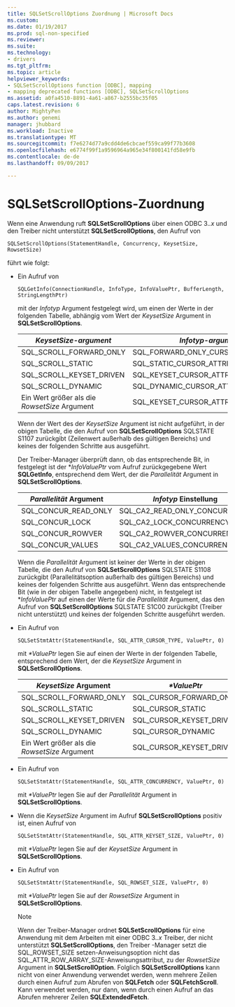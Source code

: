 ```yaml
---
title: SQLSetScrollOptions Zuordnung | Microsoft Docs
ms.custom: 
ms.date: 01/19/2017
ms.prod: sql-non-specified
ms.reviewer: 
ms.suite: 
ms.technology:
- drivers
ms.tgt_pltfrm: 
ms.topic: article
helpviewer_keywords:
- SQLSetScrollOptions function [ODBC], mapping
- mapping deprecated functions [ODBC], SQLSetScrollOptions
ms.assetid: a0fa4510-8891-4a61-a867-b2555bc35f05
caps.latest.revision: 6
author: MightyPen
ms.author: genemi
manager: jhubbard
ms.workload: Inactive
ms.translationtype: MT
ms.sourcegitcommit: f7e6274d77a9cdd4de6cbcaef559ca99f77b3608
ms.openlocfilehash: e6774f99f1a9596964a965e34f800141fd58e9fb
ms.contentlocale: de-de
ms.lasthandoff: 09/09/2017

---
```

# <a name="sqlsetscrolloptions-mapping"></a>SQLSetScrollOptions-Zuordnung
Wenn eine Anwendung ruft **SQLSetScrollOptions** über einen ODBC 3.*.x* und den Treiber nicht unterstützt **SQLSetScrollOptions**, den Aufruf von  
  
```  
SQLSetScrollOptions(StatementHandle, Concurrency, KeysetSize, RowsetSize)  
```  
  
 führt wie folgt:  
  
-   Ein Aufruf von  
  
    ```  
    SQLGetInfo(ConnectionHandle, InfoType, InfoValuePtr, BufferLength, StringLengthPtr)  
    ```  
  
     mit der *Infotyp* Argument festgelegt wird, um einen der Werte in der folgenden Tabelle, abhängig vom Wert der *KeysetSize* Argument in **SQLSetScrollOptions**.  
  
    |*KeysetSize-argument*|*Infotyp-argument*|  
    |---------------------------|-------------------------|  
    |SQL_SCROLL_FORWARD_ONLY|SQL_FORWARD_ONLY_CURSOR_ATTRIBUTES2|  
    |SQL_SCROLL_STATIC|SQL_STATIC_CURSOR_ATTRIBUTES2|  
    |SQL_SCROLL_KEYSET_DRIVEN|SQL_KEYSET_CURSOR_ATTRIBUTES2|  
    |SQL_SCROLL_DYNAMIC|SQL_DYNAMIC_CURSOR_ATTRIBUTES2|  
    |Ein Wert größer als die *RowsetSize* Argument|SQL_KEYSET_CURSOR_ATTRIBUTES2|  
  
     Wenn der Wert des der *KeysetSize* Argument ist nicht aufgeführt, in der obigen Tabelle, die den Aufruf von **SQLSetScrollOptions** SQLSTATE S1107 zurückgibt (Zeilenwert außerhalb des gültigen Bereichs) und keines der folgenden Schritte aus ausgeführt.  
  
     Der Treiber-Manager überprüft dann, ob das entsprechende Bit, in festgelegt ist der **InfoValuePtr* vom Aufruf zurückgegebene Wert **SQLGetInfo**, entsprechend dem Wert, der die *Parallelität* Argument in **SQLSetScrollOptions**.  
  
    |*Parallelität* Argument|*Infotyp* Einstellung|  
    |----------------------------|------------------------|  
    |SQL_CONCUR_READ_ONLY|SQL_CA2_READ_ONLY_CONCURRENCY|  
    |SQL_CONCUR_LOCK|SQL_CA2_LOCK_CONCURRENCY|  
    |SQL_CONCUR_ROWVER|SQL_CA2_ROWVER_CONCURRENCY|  
    |SQL_CONCUR_VALUES|SQL_CA2_VALUES_CONCURRENCY|  
  
     Wenn die *Parallelität* Argument ist keiner der Werte in der obigen Tabelle, die den Aufruf von **SQLSetScrollOptions** SQLSTATE S1108 zurückgibt (Parallelitätsoption außerhalb des gültigen Bereichs) und keines der folgenden Schritte aus ausgeführt. Wenn das entsprechende Bit (wie in der obigen Tabelle angegeben) nicht, in festgelegt ist **InfoValuePtr* auf einen der Werte für die *Parallelität* Argument, das den Aufruf von  **SQLSetScrollOptions** SQLSTATE S1C00 zurückgibt (Treiber nicht unterstützt) und keines der folgenden Schritte ausgeführt werden.  
  
-   Ein Aufruf von  
  
    ```  
    SQLSetStmtAttr(StatementHandle, SQL_ATTR_CURSOR_TYPE, ValuePtr, 0)  
    ```  
  
     mit  *\*ValuePtr* legen Sie auf einen der Werte in der folgenden Tabelle, entsprechend dem Wert, der die *KeysetSize* Argument in **SQLSetScrollOptions**.  
  
    |*KeysetSize* Argument|*\*ValuePtr*|  
    |---------------------------|------------------|  
    |SQL_SCROLL_FORWARD_ONLY|SQL_CURSOR_FORWARD_ONLY|  
    |SQL_SCROLL_STATIC|SQL_CURSOR_STATIC|  
    |SQL_SCROLL_KEYSET_DRIVEN|SQL_CURSOR_KEYSET_DRIVEN|  
    |SQL_SCROLL_DYNAMIC|SQL_CURSOR_DYNAMIC|  
    |Ein Wert größer als die *RowsetSize* Argument|SQL_CURSOR_KEYSET_DRIVEN|  
  
-   Ein Aufruf von  
  
    ```  
    SQLSetStmtAttr(StatementHandle, SQL_ATTR_CONCURRENCY, ValuePtr, 0)  
    ```  
  
     mit  *\*ValuePtr* legen Sie auf der *Parallelität* Argument in **SQLSetScrollOptions**.  
  
-   Wenn die *KeysetSize* Argument im Aufruf **SQLSetScrollOptions** positiv ist, einen Aufruf von  
  
    ```  
    SQLSetStmtAttr(StatementHandle, SQL_ATTR_KEYSET_SIZE, ValuePtr, 0)  
    ```  
  
     mit  *\*ValuePtr* legen Sie auf der *KeysetSize* Argument in **SQLSetScrollOptions**.  
  
-   Ein Aufruf von  
  
    ```  
    SQLSetStmtAttr(StatementHandle, SQL_ROWSET_SIZE, ValuePtr, 0)  
    ```  
  
     mit  *\*ValuePtr* legen Sie auf der *RowsetSize* Argument in **SQLSetScrollOptions**.  
  
    > [!NOTE]  
    >  Wenn der Treiber-Manager ordnet **SQLSetScrollOptions** für eine Anwendung mit dem Arbeiten mit einer ODBC 3.*.x* Treiber, der nicht unterstützt **SQLSetScrollOptions**, den Treiber -Manager setzt die SQL_ROWSET_SIZE setzen-Anweisungsoption nicht das SQL_ATTR_ROW_ARRAY_SIZE-Anweisungsattribut, zu der *RowsetSize* Argument in **SQLSetScrollOption**. Folglich **SQLSetScrollOptions** kann nicht von einer Anwendung verwendet werden, wenn mehrere Zeilen durch einen Aufruf zum Abrufen von **SQLFetch** oder **SQLFetchScroll**. Kann verwendet werden, nur dann, wenn durch einen Aufruf an das Abrufen mehrerer Zeilen **SQLExtendedFetch**.

